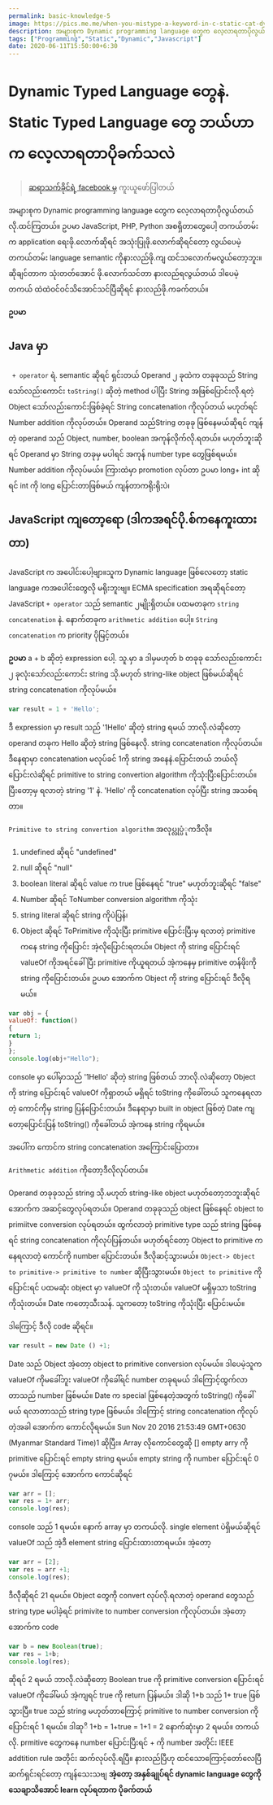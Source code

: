 ```yaml
---
permalink: basic-knowledge-5
image: https://pics.me.me/when-you-mistype-a-keyword-in-c-static-cat-dynamic-43065103.png
description: အများစုက Dynamic programming language တွေက လေ့လာရတာပိုလွယ်တယ်လို.ထင်ကြတယ်။ ဥပမာ JavaScript, PHP, Python အစရှိတာတွေပေါ့ တကယ်တမ်းက application ရေးဖို.လောက်ဆိုရင် အသုံးပြုဖို.လောက်ဆိုရင်တော့ လွယ်ပေမဲ့ တကယ်တမ်း language semantic ကိုနားလည်ဖို.ကျ ထင်သလောက်မလွယ်တော့ဘူး။ ဆိုချင်တာက သုံးတတ်အောင် ဖို.လောက်သင်တာ နားလည်ရလွယ်တယ် ဒါပေမဲ့ တကယ် ထဲထဲဝင်ဝင်သိအောင်သင်ပြီဆိုရင် နားလည်ဖို.ကခက်တယ်။ 
tags: ["Programming","Static","Dynamic","Javascript"]
date: 2020-06-11T15:50:00+6:30
---
```


#    Dynamic Typed Language တွေနဲ. Static Typed Language တွေ ဘယ်ဟာက လေ့လာရတာပိုခက်သလဲ

> [ဆရာသက်ခိုင်ရဲ့ facebook မှ](https://web.facebook.com/thet.khine.587/posts/10213035922532283) ကူးယူဖော်ပြါတယ်

အများစုက Dynamic programming language တွေက လေ့လာရတာပိုလွယ်တယ်လို.ထင်ကြတယ်။ ဥပမာ JavaScript, PHP, Python အစရှိတာတွေပေါ့ တကယ်တမ်းက application ရေးဖို.လောက်ဆိုရင် အသုံးပြုဖို.လောက်ဆိုရင်တော့ လွယ်ပေမဲ့ တကယ်တမ်း language semantic ကိုနားလည်ဖို.ကျ ထင်သလောက်မလွယ်တော့ဘူး။ ဆိုချင်တာက သုံးတတ်အောင် ဖို.လောက်သင်တာ နားလည်ရလွယ်တယ် ဒါပေမဲ့ တကယ် ထဲထဲဝင်ဝင်သိအောင်သင်ပြီဆိုရင် နားလည်ဖို.ကခက်တယ်။

**ဥပမာ**
 ##  Java မှာ
 ` + operator` ရဲ. semantic ဆိုရင် ရှင်းတယ် Operand ၂ ခုထဲက တခုခုသည် String သော်လည်းကောင်း `toString()` ဆိုတဲ့ method ပါပြီး String အဖြစ်ပြောင်းလို.ရတဲ့ Object သော်လည်းကောင်းဖြစ်ခဲ့ရင် String concatenation ကိုလုပ်တယ် မဟုတ်ရင် Number addition ကိုလုပ်တယ်။ Operand သည်String တခုခု ဖြစ်နေမယ်ဆိုရင် ကျန်တဲ့ operand သည် Object, number, boolean အကုန်လိုက်လို.ရတယ်။ မဟုတ်ဘူးဆိုရင် Operand မှာ String တခုမှ မပါရင် အကုန် number type တွေဖြစ်ရမယ်။ Number addition ကိုလုပ်မယ်။ ကြားထဲမှာ promotion လုပ်တာ ဥပမာ long+ int ဆိုရင် int ကို long ပြောင်းတာဖြစ်မယ် ကျန်တာကရိုးရိုးပဲ၊

##   JavaScript ကျတော့ရော (ဒါကအရင်ပို.စ်ကနေကူးထားတာ)
JavaScript က အပေါင်းပေါ့ဗျာ။သူက Dynamic language ဖြစ်လေတော့ static language ကအပေါင်းတွေလို မရိုးဘူးဗျ။
ECMA specification အရဆိုရင်တော့ JavaScript `+ operator` သည် semantic ၂မျိုးရှိတယ်။ ပထမတခုက `string concatenation` နဲ. နောက်တခုက `arithmetic addition` ပေါ့။ `String concatenation` က priority ပိုမြင့်တယ်။

**ဥပမာ**
 a + b ဆိုတဲ့ expression ပေါ့. သူ.မှာ a ဒါမှမဟုတ် b တခုခု သော်လည်းကောင်း ၂ ခုလုံးသော်လည်းကောင်း string သို.မဟုတ် string-like object ဖြစ်မယ်ဆိုရင် string concatenation ကိုလုပ်မယ်။
 ```javascript
var result = 1 + 'Hello';
```
ဒီ expression မှာ result သည် '1Hello' ဆိုတဲ့ string ရမယ် ဘာလို.လဲဆိုတော့ operand တခုက Hello ဆိုတဲ့ string ဖြစ်နေလို. string concatenation ကိုလုပ်တယ်။ ဒီနေရာမှာ concatenation မလုပ်ခင် 1ကို string အနေနဲ.ပြောင်းတယ် ဘယ်လိုပြောင်းလဲဆိုရင် primitive to string convertion algorithm ကိုသုံးပြီးပြောင်းတယ်။ ပြီးတော့မှ ရလာတဲ့ string '1' နဲ. 'Hello' ကို concatenation လုပ်ပြီး string အသစ်ရတာ။

`Primitive to string convertion algorithm` အလုပ္လုပ္ပံုကဒီလို။

1. undefined ဆိုရင် "undefined"
2. null ဆိုရင် "null"
3. boolean literal ဆိုရင် value က true ဖြစ်နေရင် "true" မဟုတ်ဘူးဆိုရင် "false"
4. Number ဆိုရင် ToNumber conversion algorithm ကိုသုံး
5. string literal ဆိုရင် string ကိုပဲပြန်၊
6. Object ဆိုရင် ToPrimitive ကိုသုံးပြီး primitive ပြောင်းပြီးမှ ရလာတဲ့ primitive ကနေ string ကိုပြောင်း
အဲ့လိုပြောင်းရတယ်။
 Object ကို string ပြောင်းရင် valueOf ကိုအရင်ခေါ်ပြီး primitive ကိုယူရတယ် အဲ့ကနေမှ primitive တန်ဖိုးကို string ကိုပြောင်းတယ်။
  ဥပမာ အောက်က Object ကို string ပြောင်းရင် ဒီလိုရမယ်။
``` javascript
var obj = {
valueOf: function()
{
return 1;
}
};
console.log(obj+"Hello");
```

console မှာ ပေါ်မှာသည် '1Hello' ဆိုတဲ့ string ဖြစ်တယ် ဘာလို.လဲဆိုတော့ Object ကို string ပြောင်းရင် valueOf ကိုရှာတယ် မရှိရင် toString ကိုခေါ်တယ် သူကနေရလာတဲ့ ကောင်ကိုမှ string ပြန်ပြောင်းတယ်။ ဒီနေရာမှာ built in object ဖြစ်တဲ့ Date ကျတော့ပြောင်းပြန် toString() ကိုခေါ်တယ် အဲ့ကနေ string ကိုရမယ်။

အပေါ်က ကောင်က string concatenation အကြောင်းပြောတာ။

`Arithmetic addition` ကိုတော့ဒီလိုလုပ်တယ်။

Operand တခုခုသည် string သို.မဟုတ် string-like object မဟုတ်တော့ဘဘူးဆိုရင် အောက်က အဆင့်တွေလုပ်ရတယ်။
Operand တခုခုသည် object ဖြစ်နေရင် object to primiitve conversion လုပ်ရတယ်။ ထွက်လာတဲ့ primitive type သည် string ဖြစ်နေရင် string concatenation ကိုလုပ်ပြန်တယ်။ မဟုတ်ရင်တော့ Object to primitive ကနေရလာတဲ့ ကောင်ကို number ပြောင်းတယ်။
ဒီလိုဆင့်သွားမယ်။
`Object-> Object to primitive-> primitive to number` ဆိုပြီးသွားမယ်။
`Object to primitive` ကိုပြောင်းရင် ပထမဆုံး object မှာ valueOf ကို သုံးတယ်။ valueOf မရှိမှသာ toString ကိုသုံးတယ်။ Date ကတော့သီးသန်. သူကတော့ toString ကိုသုံးပြီး ပြောင်းမယ်။

ဒါကြောင့် ဒီလို code ဆိုရင်။
``` javascript
var result = new Date () +1;
```
Date သည် Object အဲ့တော့ object to primitive conversion လုပ်မယ်။ ဒါပေမဲ့သူက valueOf ကိုမခေါ်ဘူး valueOf ကိုခေါ်ရင် number တခုရမယ် ဒါကြောင့်ထွက်လာတာသည် number ဖြစ်မယ်။ Date က special ဖြစ်နေတဲ့အတွက် toString() ကိုခေါ်မယ် ရလာတာသည် string type ဖြစ်မယ်။ ဒါကြောင့် string concatenation ကိုလုပ်တဲ့အခါ အောက်က ကောင်လိုရမယ်။
Sun Nov 20 2016 21:53:49 GMT+0630 (Myanmar Standard Time)1
ဆိုပြီး။ Array လိုကောင်တွေဆို [] empty arry ကို primitive ပြောင်းရင် empty string ရမယ်။ empty string ကို number ပြောင်းရင် 0 ၇မယ်။ 
ဒါကြောင့် အောက်က ကောင်ဆိုရင်
``` javascript
var arr = [];
var res = 1+ arr;
console.log(res);
```
console သည် 1 ရမယ်။ နောက် array မှာ တကယ်လို. single element ပဲရှိမယ်ဆိုရင် valueOf သည် အဲ့ဒီ element string ပြောင်းထားတာရမယ်။
အဲ့တော့
``` javascript
var arr = [2];
var res = arr +1;
console.log(res);
```
ဒီလိိုဆိုရင် 21 ရမယ်။
Object တွေကို convert လုပ်လို.ရလာတဲ့ operand တွေသည် string type မပါခဲ့ရင် primivite to number conversion ကိုလုပ်တယ်။
အဲ့တော့ အောက်က code
``` javascript
var b = new Boolean(true);
var res = 1+b;
console.log(res);
```
ဆိုရင် 2 ရမယ် ဘာလို.လဲဆိုတော့ Boolean true ကို primitive conversion ပြောင်းရင် valueOf ကိုခေါ်မယ် အဲ့ကျရင် true ကို return ပြန်မယ်။
ဒါဆို 1+b သည် 1+ true ဖြစ်သွားပြီ။
true သည် string မဟုတ်တာကြောင့် primitive to number conversion ကိုပြောင်းရင် 1 ရမယ်။
ဒါဆုိ 1+b = 1+true = 1+1 = 2
နောက်ဆုံးမှာ 2 ရမယ်။
တကယ်လို. prmitive တွေကနေ number ပြောင်းပြီးရင် + ကို number အတိုင်း IEEE addtition rule အတိုင်း ဆက်လုပ်လို.ရပြီ။
နားလည်ပြီဟု ထင်သောကြောင့်တော်လေပြီ ဆက်ရှင်းရင်တော့ ကျန်သေးသဗျ
**အဲ့တော့ အနှစ်ချုပ်ရင် dynamic language တွေကို သေချာသိအောင် learn လုပ်ရတာက ပိုခက်တယ်**